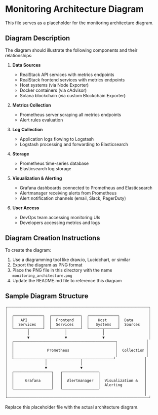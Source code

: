 # Monitoring Architecture Diagram

This file serves as a placeholder for the monitoring architecture diagram.

## Diagram Description

The diagram should illustrate the following components and their relationships:

1. **Data Sources**
   - RealStack API services with metrics endpoints
   - RealStack frontend services with metrics endpoints
   - Host systems (via Node Exporter)
   - Docker containers (via cAdvisor)
   - Solana blockchain (via custom Blockchain Exporter)

2. **Metrics Collection**
   - Prometheus server scraping all metrics endpoints
   - Alert rules evaluation

3. **Log Collection**
   - Application logs flowing to Logstash
   - Logstash processing and forwarding to Elasticsearch

4. **Storage**
   - Prometheus time-series database
   - Elasticsearch log storage

5. **Visualization & Alerting**
   - Grafana dashboards connected to Prometheus and Elasticsearch
   - Alertmanager receiving alerts from Prometheus
   - Alert notification channels (email, Slack, PagerDuty)

6. **User Access**
   - DevOps team accessing monitoring UIs
   - Developers accessing metrics and logs

## Diagram Creation Instructions

To create the diagram:

1. Use a diagramming tool like draw.io, Lucidchart, or similar
2. Export the diagram as PNG format
3. Place the PNG file in this directory with the name `monitoring_architecture.png`
4. Update the README.md file to reference this diagram

## Sample Diagram Structure

```
┌────────────────────────────────────────────────────────────────┐
│                                                                │
│  ┌─────────────┐  ┌─────────────┐  ┌─────────────┐             │
│  │   API       │  │  Frontend   │  │    Host     │  Data       │
│  │  Services   │  │  Services   │  │   Systems   │  Sources    │
│  └──────┬──────┘  └──────┬──────┘  └──────┬──────┘             │
│         │                │                │                    │
│         ▼                ▼                ▼                    │
│  ┌──────────────────────────────────────────────┐             │
│  │                                              │             │
│  │               Prometheus                     │  Collection │
│  │                                              │             │
│  └──────────────┬───────────────┬──────────────┘             │
│                 │               │                            │
│                 ▼               ▼                            │
│  ┌─────────────────┐   ┌────────────────┐                    │
│  │                 │   │                │                    │
│  │     Grafana     │   │  Alertmanager  │  Visualization &   │
│  │                 │   │                │  Alerting          │
│  └─────────────────┘   └────────────────┘                    │
│                                                              │
└────────────────────────────────────────────────────────────────┘
```

Replace this placeholder file with the actual architecture diagram. 